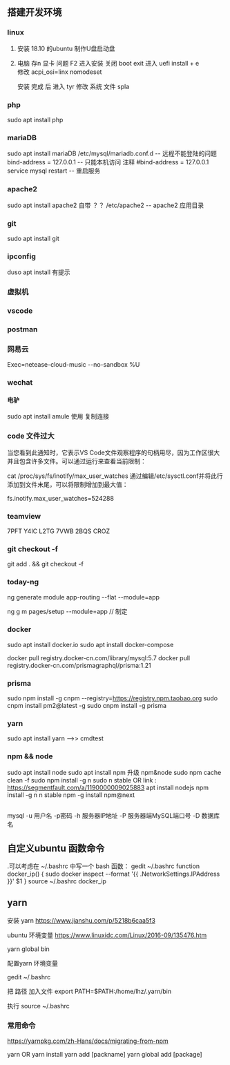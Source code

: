 ##  搭建开发环境

### linux
1. 安装 18.10 的ubuntu
    制作U盘启动盘
2. 电脑 存n 显卡 问题
    F2 进入安装
    关闭 boot
    exit 进入 uefi
    install + e  
        修改 acpi_osi=linx nomodeset
    
    安装 完成 后
        进入 tyr   修改 系统 文件   spla
### php
sudo apt install php
### mariaDB
sudo apt install mariaDB
/etc/mysql/mariadb.conf.d     -- 远程不能登陆的问题
bind-address		= 127.0.0.1 -- 只能本机访问
注释 #bind-address		= 127.0.0.1
service mysql restart   -- 重启服务
### apache2
sudo apt install apache2 自带 ？？
/etc/apache2    -- apache2  应用目录

### git
sudo apt install git
### ipconfig
duso apt install   有提示
### 虚拟机
### vscode
### postman
### 网易云
Exec=netease-cloud-music --no-sandbox %U

### wechat

#### 电驴
sudo apt install amule
使用 复制连接 
### code 文件过大
当您看到此通知时，它表示VS Code文件观察程序的句柄用尽，因为工作区很大并且包含许多文件。可以通过运行来查看当前限制：

cat /proc/sys/fs/inotify/max_user_watches
通过编辑/etc/sysctl.conf并将此行添加到文件末尾，可以将限制增加到最大值：

fs.inotify.max_user_watches=524288


### teamview

7PFT Y4IC L2TG 7VWB 2BQS CROZ


### git checkout -f
git add . && git checkout -f




### today-ng 
ng generate module app-routing --flat --module=app

ng g m pages/setup --module=app // 制定

### docker 

sudo apt install docker.io
sudo apt install docker-compose

docker pull registry.docker-cn.com/library/mysql:5.7
docker pull registry.docker-cn.com/prismagraphql/prisma:1.21

### prisma

sudo npm install -g cnpm --registry=https://registry.npm.taobao.org
sudo cnpm install pm2@latest -g
sudo cnpm install -g prisma

### yarn 

sudo apt install yarn     -->>  cmdtest

### npm && node

sudo apt install node
sudo apt install npm
升级 npm&node
sudo npm cache clean -f
sudo npm install -g n
sudo n stable
OR 
link : https://segmentfault.com/a/1190000009025883
apt install nodejs
npm install -g n
n stable
npm -g install npm@next

## 
mysql -u 用户名 -p密码 -h 服务器IP地址 -P 服务器端MySQL端口号 -D 数据库名

## 自定义ubuntu 函数命令
.可以考虑在 ~/.bashrc 中写一个 bash 函数：
gedit ~/.bashrc
function docker_ip() {
    sudo docker inspect --format '{{ .NetworkSettings.IPAddress }}' $1
}
source ~/.bashrc 
docker_ip <container-ID>


## yarn
安装 yarn
https://www.jianshu.com/p/5218b6caa5f3

ubuntu 环境变量
https://www.linuxidc.com/Linux/2016-09/135476.htm


yarn global bin

配置yarn 环境变量

gedit ~/.bashrc

把 路径 加入文件
export PATH=$PATH:/home/lhz/.yarn/bin

执行
source ~/.bashrc


### 常用命令

https://yarnpkg.com/zh-Hans/docs/migrating-from-npm

yarn OR yarn install 
yarn add [packname]
yarn global add [package]




